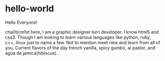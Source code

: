 # hello-world


Hello Everyone!


cha0ticm1st here, I am a graphic designer turn developer. I know html5 and css3. Though I am looking to learn various languages like python, ruby, c++, linux just to name a few. Not to mention meet new and learn from all of you.
Current flavors of the day french vanilla, spicy gumbo, al pastor, and agua de jamica(hibiscus).
